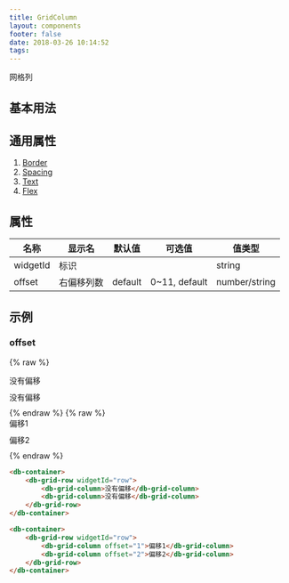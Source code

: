 ```yaml
---
title: GridColumn
layout: components
footer: false
date: 2018-03-26 10:14:52
tags:
---
```


网格列

## 基本用法

## 通用属性

1. [Border](../Utilities/Border.html)
1. [Spacing](../Utilities/Spacing.html)
1. [Text](../Utilities/Text.html)
1. [Flex](../Utilities/Flex.html)

## 属性

| 名称  | 显示名 | 默认值 | 可选值 |值类型 |
| ----- | ------ | ----- | ----- | --------- |
| widgetId | 标识 | | | string |
| offset | 右偏移列数 | default | 0~11, default | number/string |

## 示例

### offset

{% raw %}
<div class="container" style="max-length: 90%">
    <div id="row" class="row bg-primary border" >
        <div class="col bg-success text-light" style="height:30px">没有偏移</div>
        <div class="col bg-info text-light" style="height:30px">没有偏移</div>
    </div>
</div>
{% endraw %}
{% raw %}
<div class="container" style="max-length: 90%">
    <div id="row" class="row bg-primary border" >
        <div class="col offset-1 bg-success text-light" style="height:30px">偏移1</div>
        <div class="col offset-2 bg-info text-light" style="height:30px">偏移2</div>
    </div>
</div>
{% endraw %}

```html
<db-container>
    <db-grid-row widgetId="row">
        <db-grid-column>没有偏移</db-grid-column>
        <db-grid-column>没有偏移</db-grid-column>
    </db-grid-row>
</db-container>
```
```html
<db-container>
    <db-grid-row widgetId="row">
        <db-grid-column offset="1">偏移1</db-grid-column>
        <db-grid-column offset="2">偏移2</db-grid-column>
    </db-grid-row>
</db-container>
```
